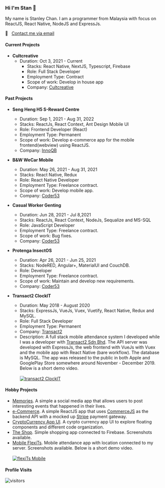 ### Hi I'm Stan 👋

My name is Stanley Chan. I am a programmer from Malaysia with focus on ReactJS, React Native, NodeJS and ExpressJs.

:email: &nbsp; [Contact me via email](mailto:nahcnats@gmail.com) 

#### Current Projects
- **Cultcreative**
  - Duration: Oct 3, 2021 - Current
    - Stacks: React Native, NextJS, Typescript, Firebase
    - Role: Full Stack Developer
    - Employment Type: Contract
    -  Scope of work: Develop in house app
    - Company: [Cultcreative](https://www.cultcreative.asia)

#### Past Projects
- **Seng Heng H5 S-Reward Centre**
  - Duration: Sep 1, 2021 - Aug 31, 2022
  - Stacks: ReactJs, React Context, Ant Design Mobile UI
  - Role: Frontend Developer (React)
  - Employment Type: Permanent
  -  Scope of work: Develop e-commerce app for the mobile frontend(webview) using ReactJS.
  - Company: [InnoQB](https://www.innoqb.com)
  
- **B&W WeCar Mobile** 
  -  Duration: May 26, 2021 - Aug 31, 2021 
  -  Stacks: React Native, Redux 
  -  Role: React Native Developer
  -  Employment Type: Freelance contract.
  -  Scope of work: Develop mobile app.
  -  Company: [Coder53](https://www.coder53.com)

- **Casual Worker Genting** 
  -  Duration: Jun 28, 2021 - Jul 8,2021 
  -  Stacks: ReactJs, React Context, NodeJs, Sequalize and MS-SQL
  -  Role: JavaScript Developer
  -  Employment Type: Freelance contract.
  -  Scope of work: Bug fixes.
  -  Company: [Coder53](https://www.coder53.com)

- **Protenga InsectOS** 
  -  Duration: Apr 26, 2021 - Jun 25, 2021 
  -  Stacks: NodeRED, Angular+, MaterialUI and CouchDB. 
  -  Role: Developer
  -  Employment Type: Freelance contract.
  -  Scope of work: Maintain and develop new requirements.
  -  Company: [Coder53](https://www.coder53.com)
  
- **Transact2 ClockIT**
  - Duration: May 2018 - August 2020
  - Stacks: ExpressJs, VueJs, Vuex, Vuetify, React Native, Redux and MySQL.
  - Role: Full Stack Developer
  - Employment Type: Permanent
  - Company: [Transact2](https://www.transact2.com)
  - Description: A full stack mobile attendance system I developed while I was a developer with [Transact2 Sdn Bhd](https://transact2.com/). The API server was developed with ExpressJs, the web frontend with VueJs with Vuex and the mobile app with React Native (bare workflow). The database is MySQL. The app was released to the public in both Apple and GooglePlay Store somewhere around November - December 2019. Below is a short demo video.
  <br><br>
  [![transact2 ClockIT](http://img.youtube.com/vi/5sAn6MhzN9c/0.jpg)](http://www.youtube.com/watch?v=5sAn6MhzN9c "Click to play on YouTube")
  
#### Hobby Projects
  - [Memories](https://github.com/nahcnats/memories-reactjs-mern). A simple a social media app that allows users to post interesting events that happened in their lives. 
  - [e-Commerce](https://github.com/nahcnats/e-commerce). A simple ReactJS app that uses [CommerceJS](https://commercejs.com/) as the backend API with a mocked up [Stripe](https://stripe.com) payment gateway.
  - [CryptoCurrency App UI](https://github.com/nahcnats/cyrptocurrency_app). A cyrpto currency app UI to explore floating components and different code organization.
  - [The Shop](https://github.com/nahcnats/rnTheShop). Simple shopping app connected to Firebase. Screenshots available.
  - [Mobile FlexiTs](https://github.com/nahcnats/mobile-flexits). Mobile attendance app with location connected to my server. Screenshots available. Below is a short demo video.
  <br><br>
    [![flexiTs Mobile](http://img.youtube.com/vi/TU9RV6V1smQ/0.jpg)](https://youtu.be/TU9RV6V1smQ "Click to play on YouTube")

#### Profile Visits
![visitors](https://visitor-badge.glitch.me/badge?page_id=nahcnats.nahcnats)
